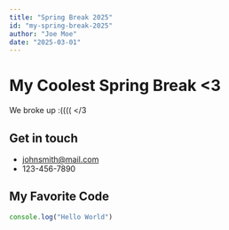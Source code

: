 ```yaml
---
title: "Spring Break 2025"
id: "my-spring-break-2025"
author: "Joe Moe"
date: "2025-03-01"
---
```


# My Coolest Spring Break <3

We broke up :(((( </3

## Get in touch

- johnsmith@mail.com
- 123-456-7890

## My Favorite Code

```js
console.log("Hello World")
```
